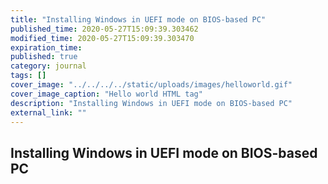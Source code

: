 ```yaml
---
title: "Installing Windows in UEFI mode on BIOS-based PC"
published_time: 2020-05-27T15:09:39.303462
modified_time: 2020-05-27T15:09:39.303470
expiration_time: 
published: true
category: journal
tags: []
cover_image: "../../../../static/uploads/images/helloworld.gif"
cover_image_caption: "Hello world HTML tag"
description: "Installing Windows in UEFI mode on BIOS-based PC"
external_link: ""
---
```


## Installing Windows in UEFI mode on BIOS-based PC

